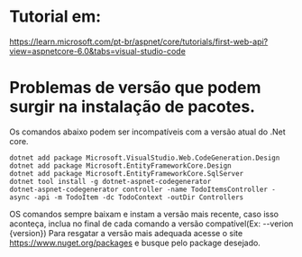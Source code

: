# Tutorial em:
https://learn.microsoft.com/pt-br/aspnet/core/tutorials/first-web-api?view=aspnetcore-6.0&tabs=visual-studio-code

# Problemas de versão que podem surgir na instalação de pacotes.


Os comandos abaixo podem ser incompatíveis com a versão atual do .Net core.

```
dotnet add package Microsoft.VisualStudio.Web.CodeGeneration.Design
dotnet add package Microsoft.EntityFrameworkCore.Design
dotnet add package Microsoft.EntityFrameworkCore.SqlServer
dotnet tool install -g dotnet-aspnet-codegenerator
dotnet-aspnet-codegenerator controller -name TodoItemsController -async -api -m TodoItem -dc TodoContext -outDir Controllers
```
OS comandos sempre baixam e instam a versão mais recente, caso isso aconteça, inclua no final de cada comando a versão compatível(Ex: --verion {version})
Para resgatar a versão mais adequada acesse o site https://www.nuget.org/packages e busque pelo package desejado.

